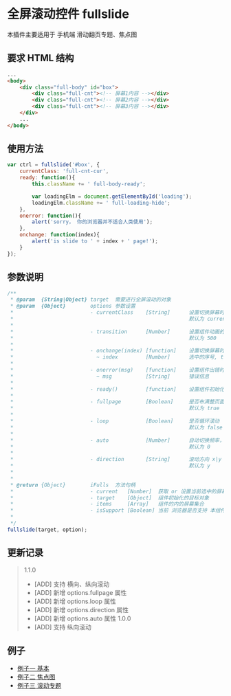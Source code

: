 # 全屏滚动控件 fullslide


本插件主要适用于 手机端 滑动翻页专题、焦点图

## 要求 HTML 结构
```html
...
<body>
    <div class="full-body" id="box">
        <div class="full-cnt"><!-- 屏幕1内容 --></div>
        <div class="full-cnt"><!-- 屏幕2内容 --></div>
        <div class="full-cnt"><!-- 屏幕3内容 --></div>
    </div>
    ...
</body>
```



## 使用方法
```javascript
var ctrl = fullslide('#box', {
    currentClass: 'full-cnt-cur',
    ready: function(){
        this.className += ' full-body-ready';

        var loadingElm = document.getElementById('loading');
        loadingElm.className += ' full-loading-hide';
    },
    onerror: function(){
        alert('sorry， 你的浏览器并不适合人类使用');
    },
    onchange: function(index){
        alert('is slide to ' + index + ' page!');
    }
});
```


## 参数说明
```javascript
/**
 * @param  {String|Object} target  需要进行全屏滚动的对象
 * @param  {Object}        options 参数设置
 *                         - currentClass    [String]      设置切换屏幕时选中的样式, 
 *                                                         默认为 current
 *
 *                         - transition      [Number]      设置组件动画的时间间隔， 单位是 ms；
 *                                                         默认为 500
 *
 *                         - onchange(index) [function]    设置切换屏幕时触发的函数
 *                           ~ index         [Number]      选中的序号, this 指向 当前选中的屏幕标签
 *
 *                         - onerror(msg)    [function]    设置组件出错时回调的函数
 *                           ~ msg           [String]      错误信息
 *
 *                         - ready()         [function]    设置组件初始化后回调的函数
 *
 *                         - fullpage        [Boolean]     是否布满整页面
 *                                                         默认为 true
 *
 *                         - loop            [Boolean]     是否循环滚动
 *                                                         默认为 false
 *
 *                         - auto            [Number]      自动切换频率，单位是 ms， 0则不自动切换
 *                                                         默认为 0
 *
 *                         - direction       [String]      滚动方向 x|y
 *                                                         默认为 y
 *
 *
 * @return {Object}        iFulls  方法句柄
 *                         - current   [Number]  获取 or 设置当前选中的屏幕序号
 *                         - target    [Object]  组件初始化的目标对象
 *                         - items     [Array]   组件的内的屏幕集合
 *                         - isSupport [Boolean] 当前 浏览器是否支持 本组件
 *
 */
fullslide(target, option);
```

## 更新记录
> 1.1.0
> * [ADD] 支持 横向、纵向滚动
> * [ADD] 新增 options.fullpage 属性
> * [ADD] 新增 options.loop 属性
> * [ADD] 新增 options.direction 属性
> * [ADD] 新增 options.auto 属性
> 1.0.0
> * [ADD] 支持 纵向滚动

## 例子
* [例子一 基本](examples/demo.html)
* [例子二 焦点图](examples/demo2.html)
* [例子三 滚动专题](examples/demo3.html)
